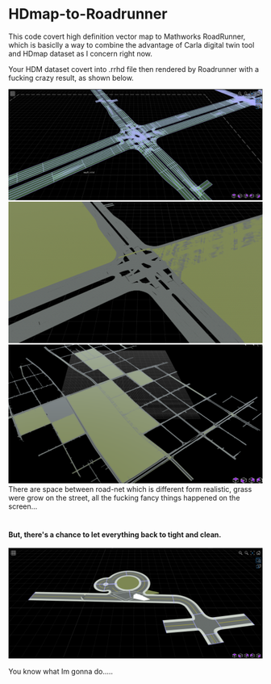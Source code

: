 # HDmap-to-Roadrunner
This code covert high definition vector map to Mathworks RoadRunner, which is basiclly a way to combine the advantage of Carla digital twin tool and HDmap dataset as I concern right now.

Your HDM dataset covert into .rrhd file then rendered by Roadrunner with a fucking crazy result, as shown below.

![terrible result](img/whole.png)
![terrible result2](img/2.png)
![terrible result3](img/3.png)
There are space between road-net which is different form realistic, grass were grow on the street, all the fucking fancy things happened on the screen...

#
#### But, there's a chance to let everything back to tight and clean.
![try](img/1.png)

You know what Im gonna do.....